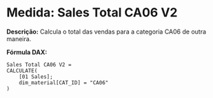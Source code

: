 # Medida: Sales Total CA06 V2

**Descrição:** Calcula o total das vendas para a categoria CA06 de outra maneira.

**Fórmula DAX:**
```DAX
Sales Total CA06 V2 = 
CALCULATE(
    [01 Sales];
    dim_material[CAT_ID] = "CA06"
)
